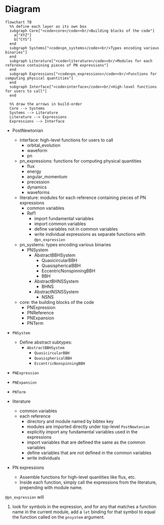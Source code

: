 # Diagram

```mermaid
flowchart TB
  %% define each layer as its own box
  subgraph Core["<code>core</code><br/>Building blocks of the code"]
    a["XYZ"]
    b["CYS"]
  end
  subgraph Systems["<code>pn_systems</code><br/>Types encoding various binaries"]
  end
  subgraph Literature["<code>literature</code><br/>Modules for each reference containing pieces of PN expressions"]
  end
  subgraph Expressions["<code>pn_expressions</code><br/>Functions for computing physical quantities"]
  end
  subgraph Interface["<code>interface</code><br/>High-level functions for users to call"]
  end

  %% draw the arrows in build‐order
  Core --> Systems
  Systems --> Literature
  Literature --> Expressions
  Expressions --> Interface
```

- PostNewtonian
  - interface: high-level functions for users to call
    - orbital_evolution
    - waveform
    - pn
  - pn_expressions: functions for computing physical quantities
    - flux
    - energy
    - angular_momentum
    - precession
    - dynamics
    - waveforms
  - literature: modules for each reference containing pieces of PN expressions
    - common variables
    - Ref1
      - import fundamental variables
      - import common variables
      - define variables not in common variables
      - write individual expressions as separate functions with `@pn_expression`
  - pn_systems: types encoding various binaries
    - PNSystem
      - AbstractBBHSystem
        - QuasicircularBBH
        - QuasisphericalBBH
        - EccentricNonspinningBBH
        - BBH
      - AbstractBHNSSystem
        - BHNS
      - AbstractNSNSSystem
        - NSNS
  - core: the building blocks of the code
    - PNExpression
    - PNReference
    - PNExpansion
    - PNTerm

- `PNSystem`
  - Define abstract subtypes:
    - `AbstractBBHSystem`
      - `QuasicircularBBH`
      - `QuasisphericalBBH`
      - `EccentricNonspinningBBH`

- `PNExpression`
- `PNExpansion`
- `PNTerm`

- literature
  - common variables
  - each reference
    - directory and module named by bibtex key
    - modules are imported directly under top-level `PostNewtonian`
    - explicitly import any fundamental variables used in the expressions
    - import variables that are defined the same as the common variables
    - define variables that are not defined in the common variables
    - write individuals

- PN expressions
  - Assemble functions for high-level quantities like flux, etc.
  - Inside each function, simply call the expressions from the
    literature, prepending with module name.

`@pn_expression` will

1. look for symbols in the expression, and for any that matches a function
   name in the current module, add a `let` binding for that symbol to equal
   the function called on the `pnsystem` argument.
